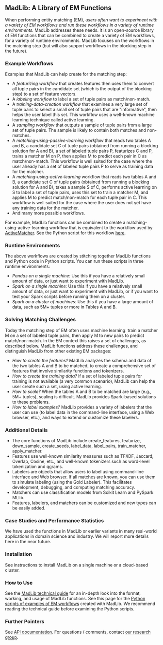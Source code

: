 ## MadLib: A Library of EM Functions

When performing entity matching (EM), *users often want to experiment with a variety of EM workflows and run these workflows in a variety of runtime environments.* MadLib addresses these needs. It is an open-source library of EM functions that can be combined to create a variety of EM workflows, for a variety of runtime environments. MadLib focuses on the workflows in the matching step (but will also support workflows in the blocking step in the future). 

### Example Workflows

Examples that MadLib can help create for the matching step: 
* A *featurizing workflow* that creates features then uses them to convert all tuple pairs in the candidate set (which is the output of the blocking step) to a set of feature vectors.
* A *labeling workflow* to label a set of tuple pairs as match/non-match.
* A *training-data-creation workflow* that examines a very large set of tuple pairs to select a small set of tuple pairs that are "informative", then helps the user label this set. This workflow uses a well-known machine learning technique called active learning.
* A *sampling workflow* that outputs a sample of tuple pairs from a large set of tuple pairs. The sample is likely to contain both matches and non-matches.  
* A *matching-using-passive-learning workflow* that reads two tables A and B, a candidate set C of tuple pairs (obtained from running a blocking solution for A and B), a set of labeled tuple pairs P, featurizes C and P, trains a matcher M on P, then applies M to predict each pair in C as match/non-match. This workflow is well suited for the case where the user already has a set of labeled tuple pairs P to serve as training data for the matcher. 
* A *matching-using-active-learning* workflow that reads two tables A and B, a candidate set C of tuple pairs (obtained from running a blocking solution for A and B), takes a sample S of C, performs active learning on S to label a set of tuple pairs, uses this set to train a matcher M, and applies M to predict match/non-match for each tuple pair in C. This workflow is well suited for the case where the user does not yet have any training data for the matcher. 
* And many more possible workflows.

For example, MadLib functions can be combined to create a matching-using-active-learning workflow that is equivalent to the workflow used by [ActiveMatcher](https://github.com/anhaidgroup/active_matcher). See the Python script for this workflow [here](https://github.com/MadMatcher/MadLib/blob/main/examples/spark-cluster-examples/madlib_spark_cluster.py). 

### Runtime Environments

The above workflows are created by stitching together MadLib functions and Python code in Python scripts. You can run these scripts in three runtime environments: 
* *Pandas on a single machine:* Use this if you have a relatively small amount of data, or just want to experiment with MadLib.
* *Spark on a single machine:* Use this if you have a relatively small amount of data, or just want to experiment with MadLib, or if you want to test your Spark scripts before running them on a cluster.
*  *Spark on a cluster of machines:* Use this if you have a large amount of data, such as 5M+ tuples or more in Tables A and B. 

### Solving Matching Challenges

Today the matching step of EM often uses machine learning: train a matcher M on a set of labeled tuple pairs, then apply M to new pairs to predict match/non-match. In the EM context this raises a set of challenges, as described below. MadLib functions address these challenges, and distinguish MadLib from other existing EM packages: 
* *How to create the features?* MadLib analyzes the schema and data of the two tables A and B to be matched, to create a comprehensive set of features that involve similarity functions and tokenizers.
* *How to create the training data?* If a set of labeled tuple pairs for training is not available (a very common scenario), MadLib can help the user create such a set, using active learning.
* *How to scale?* When the tables A and B to be matched are large (e.g., 5M+ tuples), scaling is difficult. MadLib provides Spark-based solutions to these problems.
* *How to label examples?* MadLib provides a variety of labelers that the user can use (to label data in the command-line interface, using a Web browser, etc.), and ways to extend or customize these labelers.

### Additional Details

* The core functions of MadLib include create_features, featurize, down_sample, create_seeds, label_data, label_pairs, train_matcher, apply_matcher.
* Features use well-known similarity measures such as TF/IDF, Jaccard, Overlap, Cosine, etc., and well-known tokenizers such as word-level tokenization and qgrams.
* Labelers are objects that allow users to label using command-line interface and Web browser. If all matches are known, you can use them to simulate labeling (using the Gold Labeler). This facilitates development, debugging, and computing matching accuracy.
* Matchers can use classification models from Scikit Learn and PySpark MLlib.
* Features, labelers, and matchers can be customized and new types can be easily added. 

### Case Studies and Performance Statistics

We have used the functions in MadLib or earlier variants in many real-world applications in domain science and industry. We will report more details here in the near future. 

### Installation

See instructions to install MadLib on a single machine or a cloud-based cluster. 

### How to Use

See the [MadLib technical guide](https://github.com/MadMatcher/MadLib/blob/main/docs/madlib-technical-guide.md) for an in-depth look into the format, working, and usage of MadLib functions. See this page for the [Python scripts of examples of EM workflows](https://github.com/MadMatcher/MadLib/blob/main/docs/workflow-examples.md) created with MadLib. We recommend reading the technical guide before examining the Python scripts. 

### Further Pointers

See [API documentation](https://madmatcher.github.io/MadLib). For questions / comments, contact [our research group](mailto:entitymatchinginfo@gmail.com).
